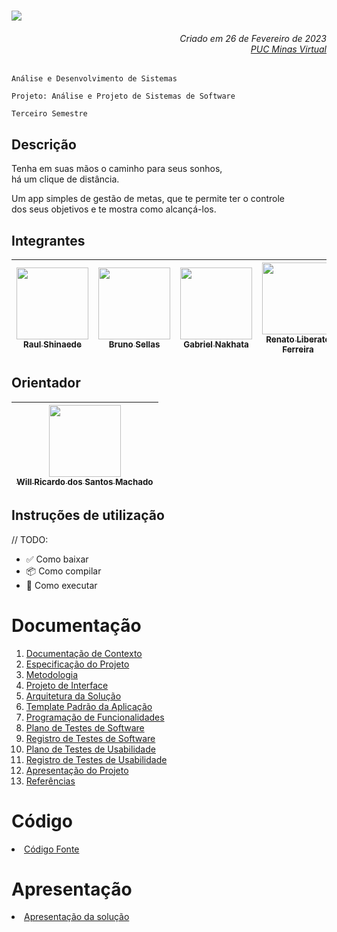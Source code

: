 <h1><img src="https://user-images.githubusercontent.com/86859418/235548265-56278901-3edc-4312-a2b9-f8ba6c7a6059.jpg"></h1>

<h6 align="right">Criado em 26 de Fevereiro de 2023<br><a href="https://www.pucminas.br/PucVirtual/Paginas/default.aspx">PUC Minas Virtual</a></h6>


`Análise e Desenvolvimento de Sistemas`

`Projeto: Análise e Projeto de Sistemas de Software`

`Terceiro Semestre`

## Descrição

Tenha em suas mãos o caminho para seus sonhos,  
há um clique de distância.

Um app simples de gestão de metas, que te permite ter o controle  
dos seus objetivos e te mostra como alcançá-los.

## Integrantes

| [<img src="https://avatars.githubusercontent.com/u/82043220?v=4" width=115><br><sub>Raul Shinaede</sub>](https://github.com/RaulShinaede) | [<img src="https://avatars.githubusercontent.com/u/102563767?v=4" width=115><br><sub>Bruno Sellas</sub>](https://github.com/brunosellas) | [<img src="https://avatars.githubusercontent.com/u/86859418?v=4" width=115><br><sub>Gabriel Nakhata</sub>](https://github.com/gabrielnakhata) | [<img src="https://avatars.githubusercontent.com/u/102640910?v=4" width=115><br><sub>Renato Liberato Ferreira</sub>](https://github.com/ADS-RLF) | [<img src="https://avatars.githubusercontent.com/u/104144665?v=4" width=115><br><sub>Ayrle Sales</sub>](https://github.com/Ayrlesales) | [<img src="https://avatars.githubusercontent.com/u/80483432?v=4" width=115><br><sub>Pedro Guimarães Santos</sub>](https://github.com/pecosaints) |
| :---: | :---: | :---: | :---: | :---: | :---: |

## Orientador

| [<img src="https://avatars.githubusercontent.com/u/80125344?v=4" width=115><br><sub>Will Ricardo dos Santos Machado</sub>](https://github.com/willrsmachado) |
| :---: |

## Instruções de utilização

// TODO:

- ✅ Como baixar
- 📦 Como compilar
- 🚀 Como executar 

# Documentação

<ol>
<li><a href="docs/01-Documentação de Contexto.md"> Documentação de Contexto</a></li>
<li><a href="docs/02-Especificação do Projeto.md"> Especificação do Projeto</a></li>
<li><a href="docs/03-Metodologia.md"> Metodologia</a></li>
<li><a href="docs/04-Projeto de Interface.md"> Projeto de Interface</a></li>
<li><a href="docs/05-Arquitetura da Solução.md"> Arquitetura da Solução</a></li>
<li><a href="docs/06-Template Padrão da Aplicação.md"> Template Padrão da Aplicação</a></li>
<li><a href="docs/07-Programação de Funcionalidades.md"> Programação de Funcionalidades</a></li>
<li><a href="docs/08-Plano de Testes de Software.md"> Plano de Testes de Software</a></li>
<li><a href="docs/09-Registro de Testes de Software.md"> Registro de Testes de Software</a></li>
<li><a href="docs/10-Plano de Testes de Usabilidade.md"> Plano de Testes de Usabilidade</a></li>
<li><a href="docs/11-Registro de Testes de Usabilidade.md"> Registro de Testes de Usabilidade</a></li>
<li><a href="docs/12-Apresentação do Projeto.md"> Apresentação do Projeto</a></li>
<li><a href="docs/13-Referências.md"> Referências</a></li>
</ol>

# Código

<li><a href="src/README.md"> Código Fonte</a></li>

# Apresentação

<li><a href="presentation/README.md"> Apresentação da solução</a></li>

